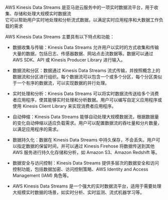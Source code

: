 
AWS Kinesis Data Streams 是亚马逊云服务中的一项实时数据流平台，用于收集、存储和处理大规模实时数据流\
它可以帮助用户实时地处理和分析流式数据，以满足实时应用程序和大数据工作负载的需求

AWS Kinesis Data Streams 主要具有以下特点和功能：

- 数据收集与传输：Kinesis Data Streams 允许用户以实时的方式收集和传输大量的数据，包括日志、传感器数据、网站点击流数据等。数据可以通过 AWS SDK、API 或 Kinesis Producer Library 进行输入。

- 数据流和分区：数据通过 Kinesis Data Streams 流式传输，并按照概念上的数据流和分区进行组织。每个数据流可以包含一个或多个分区，每个分区类似于一个有序的数据流，可以实现数据的并行处理。

- 实时处理和分析：Kinesis Data Streams 可以将实时数据流传送给多个消费者应用程序，使其能够实时处理和分析数据。用户可以编写自定义应用程序或使用 Kinesis Client Library 来实现消费者应用程序。

- 自动伸缩：Kinesis Data Streams 能够自动处理大规模数据流，根据数据量的变化自动伸缩以适应负载需求。用户可以配置数据流的吞吐量和分片数量，以满足应用程序的需求。

- 数据持久化：数据在 Kinesis Data Streams 中持久保存，不会丢失。用户可以指定数据的保留时间，并可以通过 Kinesis Firehose 将数据传送到其他 AWS 服务进行持久化存储和分析，如 Amazon S3、Amazon Redshift 等。

- 数据安全与访问控制：Kinesis Data Streams 提供多层次的数据安全和访问控制功能，包括数据加密、访问控制策略、AWS Identity and Access Management (IAM) 角色等。

- AWS Kinesis Data Streams 是一个强大的实时数据流平台，适用于需要处理大规模实时数据的场景，如实时分析、实时监测、流式机器学习等。
